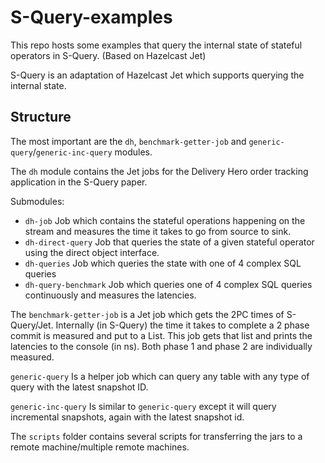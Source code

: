 # S-Query-examples
This repo hosts some examples that query the internal state of stateful operators in S-Query. (Based on Hazelcast Jet)

S-Query is an adaptation of Hazelcast Jet which supports querying the internal state.

## Structure
The most important are the `dh`, `benchmark-getter-job` and `generic-query`/`generic-inc-query` modules.

The `dh` module contains the Jet jobs for the Delivery Hero order tracking application in the S-Query paper.

Submodules:
- `dh-job` Job which contains the stateful operations happening on the stream and measures the time it takes to go from source to sink.
- `dh-direct-query` Job that queries the state of a given stateful operator using the direct object interface.
- `dh-queries` Job which queries the state with one of 4 complex SQL queries
- `dh-query-benchmark` Job which queries one of 4 complex SQL queries continuously and measures the latencies.

The `benchmark-getter-job` is a Jet job which gets the 2PC times of S-Query/Jet. Internally (in S-Query) the time it takes to complete a 2 phase commit is measured and put to a List.
This job gets that list and prints the latencies to the console (in ns). Both phase 1 and phase 2 are individually measured.

`generic-query` Is a helper job which can query any table with any type of query with the latest snapshot ID.

`generic-inc-query` Is similar to `generic-query` except it will query incremental snapshots, again with the latest snapshot id.

The `scripts` folder contains several scripts for transferring the jars to a remote machine/multiple remote machines.

